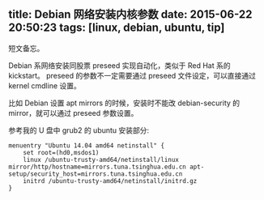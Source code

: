 title: Debian 网络安装内核参数
date: 2015-06-22 20:50:23
tags: [linux, debian, ubuntu, tip]
---

短文备忘。

Debian 系网络安装同股票 preseed 实现自动化，类似于 Red Hat 系的 kickstart。
preseed 的参数不一定需要通过 preseed 文件设定，可以直接通过 kernel cmdline 设置。

比如 Debian 设置 apt mirrors 的时候，安装时不能改 debian-security 的 mirror，就可以通过 preseed 参数设置。

参考我的 U 盘中 grub2 的 ubuntu 安装部分:

```
menuentry "Ubuntu 14.04 amd64 netinstall" {
    set root=(hd0,msdos1)
    linux /ubuntu-trusty-amd64/netinstall/linux mirror/http/hostname=mirrors.tuna.tsinghua.edu.cn apt-setup/security_host=mirrors.tuna.tsinghua.edu.cn
    initrd /ubuntu-trusty-amd64/netinstall/initrd.gz
}
```


